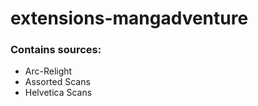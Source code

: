 # extensions-mangadventure

### Contains sources:

* Arc-Relight
* Assorted Scans
* Helvetica Scans
